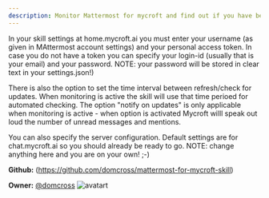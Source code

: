 ```yaml
---
description: Monitor Mattermost for mycroft and find out if you have been mentioned or if there are unread messages. Messages can be read by Mycroft as well
---
```

In your skill settings at home.mycroft.ai you must enter your username (as given in MAttermost account settings) and your personal access token. In case you do not have a token you can specify your login-id (usually that is your email) and your password. NOTE: your password will be stored in clear text in your settings.json!)

There is also the option to set the time interval between refresh/check for updates. When monitoring is active the skill will use that time perioed for automated checking.
The option "notify on updates" is only applicable when monitoring is active - when option is activated Mycroft willl speak out loud the number of unread messages and mentions.

You can also specify the server configuration. Default settings are for chat.mycroft.ai so you should already be ready to go. NOTE: change anything here and you are on your own! ;-)

**Github:** (https://github.com/domcross/mattermost-for-mycroft-skill)

**Owner:** [@domcross](https://github.com/domcross) ![avatart](https://avatars1.githubusercontent.com/u/39655102?v=4)

